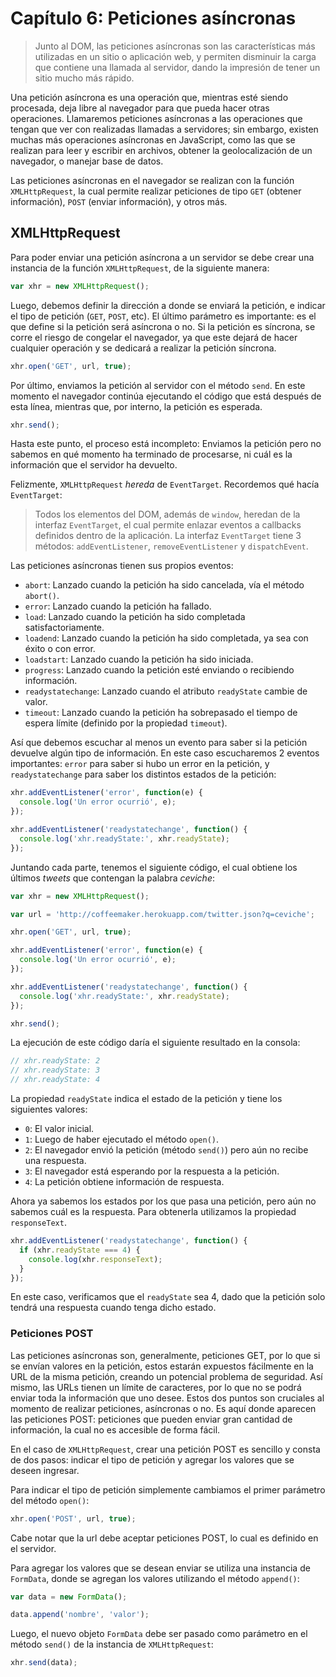 # Capítulo 6: Peticiones asíncronas

> Junto al DOM, las peticiones asíncronas son las características más utilizadas en un sitio o aplicación web, y permiten disminuir la carga que contiene una llamada al servidor, dando la impresión de tener un sitio mucho más rápido.

Una petición asíncrona es una operación que, mientras esté siendo procesada, deja libre al navegador para que pueda hacer otras operaciones. Llamaremos peticiones asíncronas a las operaciones que tengan que ver con realizadas llamadas a servidores; sin embargo, existen muchas más operaciones asíncronas en JavaScript, como las que se realizan para leer y escribir en archivos, obtener la geolocalización de un navegador, o manejar base de datos.

Las peticiones asíncronas en el navegador se realizan con la función `XMLHttpRequest`, la cual permite realizar peticiones de tipo `GET` (obtener información), `POST` (enviar información), y otros más.

## XMLHttpRequest

Para poder enviar una petición asíncrona a un servidor se debe crear una instancia de la función `XMLHttpRequest`, de la siguiente manera:

```javascript
var xhr = new XMLHttpRequest();
```

Luego, debemos definir la dirección a donde se enviará la petición, e indicar el tipo de petición (`GET`, `POST`, etc). El último parámetro es importante: es el que define si la petición será asíncrona o no. Si la petición es síncrona, se corre el riesgo de congelar el navegador, ya que este dejará de hacer cualquier operación y se dedicará a realizar la petición síncrona.

```javascript
xhr.open('GET', url, true);
```

Por último, enviamos la petición al servidor con el método `send`. En este momento el navegador continúa ejecutando el código que está después de esta línea, mientras que, por interno, la petición es esperada.

```javascript
xhr.send();
```

Hasta este punto, el proceso está incompleto: Enviamos la petición pero no sabemos en qué momento ha terminado de procesarse, ni cuál es la información que el servidor ha devuelto.

Felizmente, `XMLHttpRequest` *hereda* de `EventTarget`. Recordemos qué hacía `EventTarget`:

> Todos los elementos del DOM, además de `window`, heredan de la interfaz `EventTarget`, el cual permite enlazar eventos a callbacks definidos dentro de la aplicación. La interfaz `EventTarget` tiene 3 métodos: `addEventListener`, `removeEventListener` y `dispatchEvent`.

Las peticiones asíncronas tienen sus propios eventos:

* `abort`: Lanzado cuando la petición ha sido cancelada, vía el método `abort()`.
* `error`: Lanzado cuando la petición ha fallado.
* `load`: Lanzado cuando la petición ha sido completada satisfactoriamente.
* `loadend`: Lanzado cuando la petición ha sido completada, ya sea con éxito o con error.
* `loadstart`: Lanzado cuando la petición ha sido iniciada.
* `progress`: Lanzado cuando la petición esté enviando o recibiendo información.
* `readystatechange`: Lanzado cuando el atributo `readyState` cambie de valor.
* `timeout`: Lanzado cuando la petición ha sobrepasado el tiempo de espera límite (definido por la propiedad `timeout`).

Así que debemos escuchar al menos un evento para saber si la petición devuelve algún tipo de información. En este caso escucharemos 2 eventos importantes: `error` para saber si hubo un error en la petición, y `readystatechange` para saber los distintos estados de la petición:

```javascript
xhr.addEventListener('error', function(e) {
  console.log('Un error ocurrió', e);
});

xhr.addEventListener('readystatechange', function() {
  console.log('xhr.readyState:', xhr.readyState);
});
```

Juntando cada parte, tenemos el siguiente código, el cual obtiene los últimos *tweets* que contengan la palabra *ceviche*:

```javascript
var xhr = new XMLHttpRequest();

var url = 'http://coffeemaker.herokuapp.com/twitter.json?q=ceviche';

xhr.open('GET', url, true);

xhr.addEventListener('error', function(e) {
  console.log('Un error ocurrió', e);
});

xhr.addEventListener('readystatechange', function() {
  console.log('xhr.readyState:', xhr.readyState);
});

xhr.send();
```

La ejecución de este código daría el siguiente resultado en la consola:

```javascript
// xhr.readyState: 2
// xhr.readyState: 3
// xhr.readyState: 4 
```

La propiedad `readyState` indica el estado de la petición y tiene los siguientes valores:

* `0`: El valor inicial.
* `1`: Luego de haber ejecutado el método `open()`.
* `2`: El navegador envió la petición (método `send()`) pero aún no recibe una respuesta.
* `3`: El navegador está esperando por la respuesta a la petición.
* `4`: La petición obtiene información de respuesta.

Ahora ya sabemos los estados por los que pasa una petición, pero aún no sabemos cuál es la respuesta. Para obtenerla utilizamos la propiedad `responseText`.

```javascript
xhr.addEventListener('readystatechange', function() {
  if (xhr.readyState === 4) {
    console.log(xhr.responseText);
  }
});
```

En este caso, verificamos que el `readyState` sea 4, dado que la petición solo tendrá una respuesta cuando tenga dicho estado.

### Peticiones POST

Las peticiones asíncronas son, generalmente, peticiones GET, por lo que si se envían valores en la petición, estos estarán expuestos fácilmente en la URL de la misma petición, creando un potencial problema de seguridad. Así mismo, las URLs tienen un límite de caracteres, por lo que no se podrá enviar toda la información que uno desee. Estos dos puntos son cruciales al momento de realizar peticiones, asíncronas o no. Es aquí donde aparecen las peticiones POST: peticiones que pueden enviar gran cantidad de información, la cual no es accesible de forma fácil.

En el caso de `XMLHttpRequest`, crear una petición POST es sencillo y consta de dos pasos: indicar el tipo de petición y agregar los valores que se deseen ingresar.

Para indicar el tipo de petición simplemente cambiamos el primer parámetro del método `open()`:

```javascript
xhr.open('POST', url, true);
```

Cabe notar que la url debe aceptar peticiones POST, lo cual es definido en el servidor.

Para agregar los valores que se desean enviar se utiliza una instancia de `FormData`, donde se agregan los valores utilizando el método `append()`:

```javascript
var data = new FormData();

data.append('nombre', 'valor');
```

Luego, el nuevo objeto `FormData` debe ser pasado como parámetro en el método `send()` de la instancia de `XMLHttpRequest`:

```javascript
xhr.send(data);
```